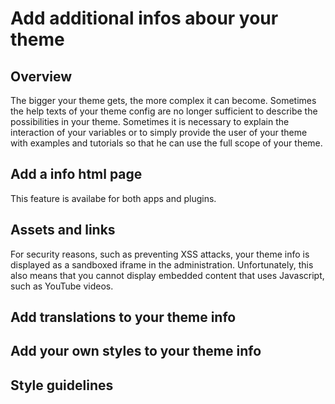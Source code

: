 # Add additional infos abour your theme

## Overview

The bigger your theme gets, the more complex it can become. Sometimes the help texts of your theme config are no longer sufficient to describe the possibilities in your theme. Sometimes it is necessary to explain the interaction of your variables or to simply provide the user of your theme with examples and tutorials so that he can use the full scope of your theme.

## Add a info html page

This feature is availabe for both apps and plugins.

## Assets and links

For security reasons, such as preventing XSS attacks, your theme info is displayed as a sandboxed iframe in the administration. Unfortunately, this also means that you cannot display embedded content that uses Javascript, such as YouTube videos.

## Add translations to your theme info

## Add your own styles to your theme info

## Style guidelines

